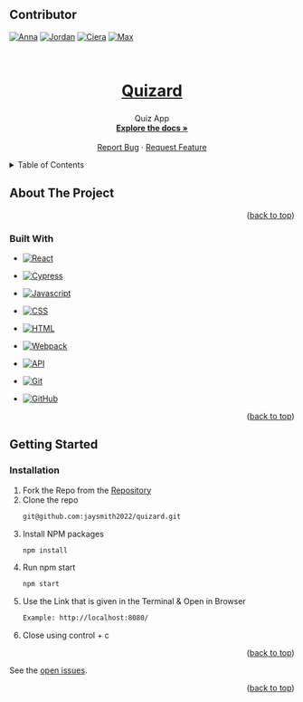 <a name="readme-top"></a>

## Contributor
 [![Anna][Anna-badge]][Anna-url]
 [![Jordan][jordan-badge]][jordan-url]
 [![Ciera][Ciera-badge]][Ciera-url]
 [![Max][Max-badge]][Max-url]


<br />

  <a href="https://github.com/jaysmith2022/quizard">
    <h1 align="center">Quizard</h1>
  </a>

<h3 align="center"></h3>

  <p align="center">
    Quiz App 
    <br />
    <a href="https://github.com/jaysmith2022/quizard"><strong>Explore the docs »</strong></a>
    <br />
    <br />
    <a href="https://github.com/jaysmith2022/quizard/issues">Report Bug</a>
    ·
    <a href="https://github.com/jaysmith2022/quizard/issues">Request Feature</a>
  </p>
</div>

<details>
  <summary>Table of Contents</summary>
  <ol>
    <li>
      <a href="#about-the-project">About The Project</a>
      <ul>
        <li><a href="#built-with">Built With</a></li>
      </ul>
    </li>
    <li>
      <a href="#getting-started">Getting Started</a>
      <ul>
        <li><a href="#installation">Installation</a></li>
      </ul>
    </li>
  </ol>
</details>

## About The Project




















<p align="right">(<a href="#readme-top">back to top</a>)</p>

### Built With
- [![React][React]][react-url]

- [![Cypress]][Cypress-url]
- [![Javascript][javascript.js]][javascript-url]
- [![CSS][css]][css-url]
- [![HTML][html]][html-url]
- [![Webpack][webpack]][webpack-url]
- [![API][api]][api-url]
- [![Git][git]][git-url]
- [![GitHub][github]][github-url]

<p align="right">(<a href="#readme-top">back to top</a>)</p>

## Getting Started

### Installation

1. Fork the Repo from the [Repository](https://github.com/jaysmith2022/quizard)
2. Clone the repo
   ```sh
   git@github.com:jaysmith2022/quizard.git
   ```
3. Install NPM packages
   ```sh
   npm install
   ```
4. Run npm start
   ```sh
   npm start
   ```
5. Use the Link that is given in the Terminal & Open in Browser
   ```sh
   Example: http://localhost:8080/
   ```
6. Close using control + c

<p align="right">(<a href="#readme-top">back to top</a>)</p>


See the [open issues](https://github.com/jaysmith2022/quizard/issues).


<p align="right">(<a href="#readme-top">back to top</a>)</p>


[jordan-badge]: https://img.shields.io/badge/-Jordan%20Smith-lightgrey
[jordan-url]: https://github.com/jaysmith2022
[Anna-badge]: https://img.shields.io/badge/-Anna%20Peterson-Purple
[Anna-url]: https://github.com/AnnaPete
[Ciera-badge]: https://img.shields.io/badge/-Ciera%20DePauw-blue
[Ciera-url]: https://github.com/cieragrace
[Max-badge]: https://img.shields.io/badge/-Max%20Lange-green
[Max-url]: https://github.com/Abekomon
[React]: https://img.shields.io/badge/-ReactJs-61DAFB?logo=react&logoColor=white&style=for-the-badge
[react-url]: https://reactjs.org/
[mocha]: https://img.shields.io/badge/Mocha-FF2D20?style=for-the-badge&logo=mocha&logoColor=white
[mocha-url]: https://mochajs.org/
[Cypress]: https://img.shields.io/badge/CYPRESS-000000?style=for-the-badge&logo=cypress&logoColor=purple
[Cypress-url]: https://www.cypress.io/
[chai]: https://img.shields.io/badge/Chai-20232A?style=for-the-badge&logo=chai&logoColor=61DAFB
[chai-url]: https://www.chaijs.com/
[webpack]: https://img.shields.io/badge/Webpack-563D7C?style=for-the-badge&logo=webpack&logoColor=white
[webpack-url]: https://webpack.js.org/
[dayjs]: https://img.shields.io/badge/-dayjs-fb6052?style=for-the-badge
[dayjs-url]: https://www.npmjs.com/package/dayjs
[css]: https://img.shields.io/badge/CSS-000000?style=for-the-badge&logo=css&logoColor=white
[css-url]: https://www.w3.org/Style/CSS/Overview.en.html
[html]: https://img.shields.io/badge/HTML-4A4A55?style=for-the-badge&logo=HTML&logoColor=FF3E00
[html-url]: https://www.w3schools.com/howto/howto_make_a_website.asp
[javascript.js]: https://img.shields.io/badge/JavaScript-0769AD?style=for-the-badge&logo=javascript&logoColor=white
[javascript-url]: https://www.javascript.com/
[api]: https://img.shields.io/badge/API-15EA75?style=for-the-badge&logo=HTML&logoColor=FF3E00
[api-url]: https://www.w3schools.com/js/js_api_intro.asp
[github]: https://img.shields.io/badge/GitHub-22043C?style=for-the-badge&logo=github&logoColor=FF3E00
[github-url]: https://github.com/
[git]: https://img.shields.io/badge/Git-2E0305?style=for-the-badge&logo=git&logoColor=FF3E00
[git-url]: https://git-scm.com/
